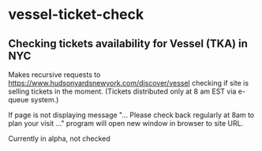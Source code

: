 # vessel-ticket-check

## Checking tickets availability for Vessel (TKA) in NYC

Makes recursive requests to https://www.hudsonyardsnewyork.com/discover/vessel 
checking if site is selling tickets in the moment.
(Tickets distributed only at 8 am EST via e-queue system.)

If page is not displaying message "... Please check back regularly at 8am to plan your visit ..." 
program will open new window in browser to site URL.

Currently in alpha, not checked
